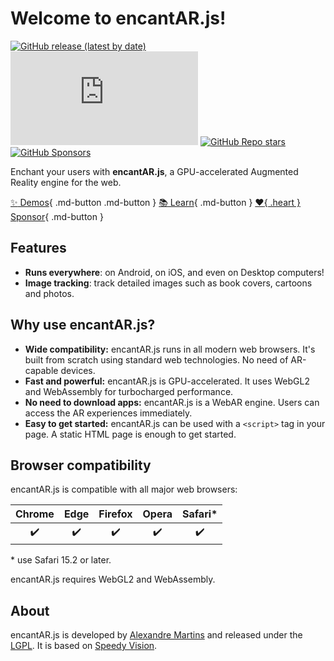 # Welcome to encantAR.js!

[![GitHub release (latest by date)](https://img.shields.io/github/v/release/alemart/encantar-js)](https://github.com/alemart/encantar-js/releases/) ![GitHub file size in bytes on a specified ref (branch/commit/tag)](https://img.shields.io/github/size/alemart/encantar-js/dist/encantar.min.js?branch=master&label=minified%20js) [![GitHub Repo stars](https://img.shields.io/github/stars/alemart/encantar-js?logo=github)](https://github.com/alemart/encantar-js/stargazers) [![GitHub Sponsors](https://img.shields.io/github/sponsors/alemart?logo=github)](https://github.com/sponsors/alemart/)

Enchant your users with **encantAR.js**, a GPU-accelerated Augmented Reality engine for the web.

[:sparkles: Demos](../demos.md){ .md-button .md-button } [:books: Learn](./introduction.md){ .md-button } [:heart:{ .heart } Sponsor](../support-my-work.md){ .md-button }

## Features

* **Runs everywhere**: on Android, on iOS, and even on Desktop computers!
* **Image tracking**: track detailed images such as book covers, cartoons and photos.

## Why use encantAR.js?

* **Wide compatibility:** encantAR.js runs in all modern web browsers. It's built from scratch using standard web technologies. No need of AR-capable devices.
* **Fast and powerful:** encantAR.js is GPU-accelerated. It uses WebGL2 and WebAssembly for turbocharged performance.
* **No need to download apps:** encantAR.js is a WebAR engine. Users can access the AR experiences immediately.
* **Easy to get started:** encantAR.js can be used with a `<script>` tag in your page. A static HTML page is enough to get started.

## Browser compatibility

encantAR.js is compatible with all major web browsers:

| Chrome | Edge | Firefox | Opera | Safari* |
|:------:|:----:|:-------:|:-----:|:-------:|
| :heavy_check_mark: | :heavy_check_mark: | :heavy_check_mark: | :heavy_check_mark: | :heavy_check_mark: |

\* use Safari 15.2 or later.

encantAR.js requires WebGL2 and WebAssembly.

## About

encantAR.js is developed by [Alexandre Martins](https://github.com/alemart) and released under the [LGPL](../license.md). It is based on [Speedy Vision](https://github.com/alemart/speedy-vision).
